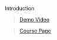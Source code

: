Introduction 

> [Demo Video](https://youtu.be/LU0uvqYtUXs)

> [Course Page](https://lsf.uni-konstanz.de/qisserver/rds?state=verpublish&status=init&vmfile=no&publishid=57859&moduleCall=webInfo&publishConfFile=webInfo&publishSubDir=veranstaltung)
